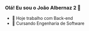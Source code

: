 ### Olá! Eu sou o João Albernaz 2 👋

- 🔭 Hoje trabalho com Back-end
- 🌱 Cursando Engenharia de Software

